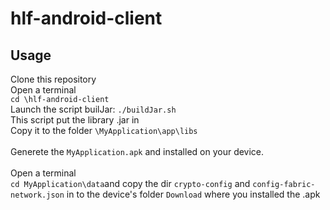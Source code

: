 # hlf-android-client

## Usage


Clone this repository </br>
Open a terminal</br>
`cd \hlf-android-client` </br>
Launch the script builJar: `./buildJar.sh`</br>
This script put the library .jar in </br>
Copy it to the folder  `\MyApplication\app\libs`</br>
</br>
Generete the `MyApplication.apk` and installed on your device. </br>
</br>
Open a terminal</br>
`cd MyApplication\data`and copy the dir `crypto-config` and `config-fabric-network.json` in to the device's folder `Download` where you installed the .apk </br>
